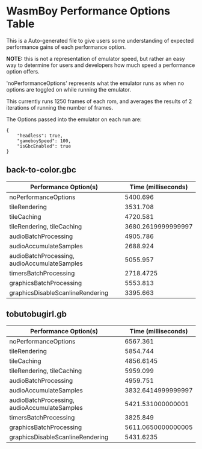 
# WasmBoy Performance Options Table

This is a Auto-generated file to give users some understanding of expected performance gains of each performance option.

**NOTE:** this is not a representation of emulator speed, but rather an easy way to determine for users and developers how much speed a performance option offers.

'noPerformanceOptions' represents what the emulator runs as when no options are toggled on while running the emulator.

This currently runs 1250 frames of each rom, and averages the results of 2 iterations of running the number of frames.

The Options passed into the emulator on each run are:

```
{
    "headless": true,
    "gameboySpeed": 100,
    "isGbcEnabled": true
}
```


 ## back-to-color.gbc 

 | Performance Option(s)                        | Time (milliseconds) |
| -------------------------------------------- | ------------------- |
| noPerformanceOptions                         | 5400.696            |
| tileRendering                                | 3531.708            |
| tileCaching                                  | 4720.581            |
| tileRendering, tileCaching                   | 3680.2619999999997  |
| audioBatchProcessing                         | 4905.786            |
| audioAccumulateSamples                       | 2688.924            |
| audioBatchProcessing, audioAccumulateSamples | 5055.957            |
| timersBatchProcessing                        | 2718.4725           |
| graphicsBatchProcessing                      | 5553.813            |
| graphicsDisableScanlineRendering             | 3395.663            | 

 ## tobutobugirl.gb 

 | Performance Option(s)                        | Time (milliseconds) |
| -------------------------------------------- | ------------------- |
| noPerformanceOptions                         | 6567.361            |
| tileRendering                                | 5854.744            |
| tileCaching                                  | 4856.6145           |
| tileRendering, tileCaching                   | 5959.099            |
| audioBatchProcessing                         | 4959.751            |
| audioAccumulateSamples                       | 3832.6414999999997  |
| audioBatchProcessing, audioAccumulateSamples | 5421.531000000001   |
| timersBatchProcessing                        | 3825.849            |
| graphicsBatchProcessing                      | 5611.0650000000005  |
| graphicsDisableScanlineRendering             | 5431.6235           | 

